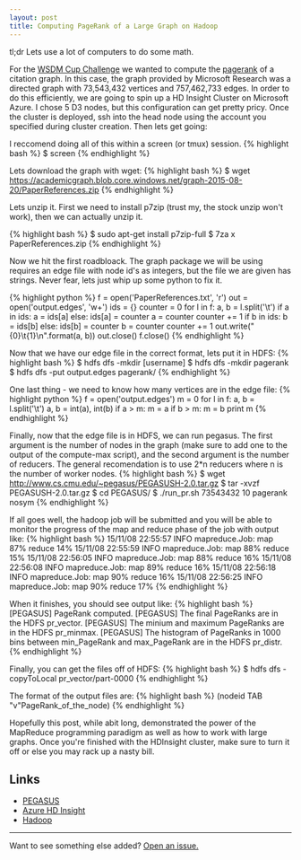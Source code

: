 ```yaml
---
layout: post
title: Computing PageRank of a Large Graph on Hadoop
---
```


<div class="message">
  tl;dr Lets use a lot of computers to do some math.
</div>

For the <a href="https://wsdmcupchallenge.azurewebsites.net/">WSDM Cup Challenge</a> we wanted to compute the <a href="https://www.wikiwand.com/en/PageRank">pagerank</a> of a citation graph. In this case, the graph provided by Microsoft Research was a directed graph with 73,543,432 vertices and 757,462,733 edges. In order to do this efficiently, we are going to spin up a HD Insight Cluster on Microsoft Azure. I chose 5 D3 nodes, but this configuration can get pretty pricy. Once the cluster is deployed, ssh into the head node using the account you specified during cluster creation. Then lets get going:

I reccomend doing all of this within a screen (or tmux) session.
{% highlight bash %}
$ screen
{% endhighlight %}

Lets download the graph with wget:
{% highlight bash %}
$ wget https://academicgraph.blob.core.windows.net/graph-2015-08-20/PaperReferences.zip
{% endhighlight %}

Lets unzip it. First we need to install p7zip (trust my, the stock unzip won't work), then we can actually unzip it. 

{% highlight bash %}
$ sudo apt-get install p7zip-full
$ 7za x PaperReferences.zip
{% endhighlight %}

Now we hit the first roadbloack. The graph package we will be using requires an edge file with node id's as integers, but the file we are given has strings. Never fear, lets just whip up some python to fix it.

{% highlight python %}
f = open('PaperReferences.txt', 'r')
out = open('output.edges', 'w+')
ids = {}
counter = 0
for l in f:
    a, b = l.split('\t')
    if a in ids:
        a = ids[a]
    else:
        ids[a] = counter
        a = counter
        counter += 1
    if b in ids:
        b = ids[b]
    else:
        ids[b] = counter
        b = counter
        counter += 1
    out.write("{0}\t{1}\n".format(a, b))
out.close()
f.close()
{% endhighlight %}

Now that we have our edge file in the correct format, lets put it in HDFS:
{% highlight bash %}
$ hdfs dfs -mkdir [username]
$ hdfs dfs -mkdir pagerank
$ hdfs dfs -put output.edges pagerank/
{% endhighlight %}

One last thing - we need to know how many vertices are in the edge file:
{% highlight python %}
f = open('output.edges')
m = 0
for l in f:
    a, b = l.split('\t')
    a, b = int(a), int(b)
    if a > m:
        m = a
    if b > m:
        m = b
print m
{% endhighlight %}

Finally, now that the edge file is in HDFS, we can run pegasus. The first argument is the number of nodes in the graph (make sure to add one to the output of the compute-max script), and the second argument is the number of reducers. The general recomendation is to use 2*n reducers where n is the number of worker nodes.
{% highlight bash %}
$ wget http://www.cs.cmu.edu/~pegasus/PEGASUSH-2.0.tar.gz
$ tar -xvzf PEGASUSH-2.0.tar.gz
$ cd PEGASUS/
$ ./run_pr.sh 73543432 10 pagerank nosym
{% endhighlight %}  

If all goes well, the hadoop job will be submitted and you will be able to monitor the progress of the map and reduce phase of the job with output like:
{% highlight bash %}
15/11/08 22:55:57 INFO mapreduce.Job:  map 87% reduce 14%
15/11/08 22:55:59 INFO mapreduce.Job:  map 88% reduce 15%
15/11/08 22:56:05 INFO mapreduce.Job:  map 88% reduce 16%
15/11/08 22:56:08 INFO mapreduce.Job:  map 89% reduce 16%
15/11/08 22:56:18 INFO mapreduce.Job:  map 90% reduce 16%
15/11/08 22:56:25 INFO mapreduce.Job:  map 90% reduce 17%
{% endhighlight %}

When it finishes, you should see output like: 
{% highlight bash %}
[PEGASUS] PageRank computed.
[PEGASUS] The final PageRanks are in the HDFS pr_vector.
[PEGASUS] The minium and maximum PageRanks are in the HDFS pr_minmax.
[PEGASUS] The histogram of PageRanks in 1000 bins between min_PageRank and max_PageRank are in the HDFS pr_distr.
{% endhighlight %}

Finally, you can get the files off of HDFS:
{% highlight bash %}
$ hdfs dfs -copyToLocal pr_vector/part-0000
{% endhighlight %}

The format of the output files are:
{% highlight bash %}
(nodeid TAB "v"PageRank_of_the_node)
{% endhighlight %}

Hopefully this post, while abit long, demonstrated the power of the MapReduce programming paradigm as well as how to work with large graphs. Once you're finished with the HDInsight cluster, make sure to turn it off or else you may rack up a nasty bill.

## Links
* <a href="http://www.cs.cmu.edu/~pegasus/">PEGASUS</a>
* <a href="https://azure.microsoft.com/en-us/services/hdinsight/">Azure HD Insight</a>
* <a href="https://hadoop.apache.org/">Hadoop</a>

-----

Want to see something else added? <a href="https://github.com/dwj300/dwj300.github.io/issues/new">Open an issue.</a>
